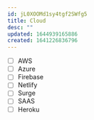 ```yaml
---
id: jL0XOOMd1sy4tgf2SWfg5
title: Cloud
desc: ""
updated: 1644939165886
created: 1641226836796
---
```


- [ ] AWS
- [ ] Azure
- [ ] Firebase
- [ ] Netlify
- [ ] Surge
- [ ] SAAS
- [ ] Heroku

